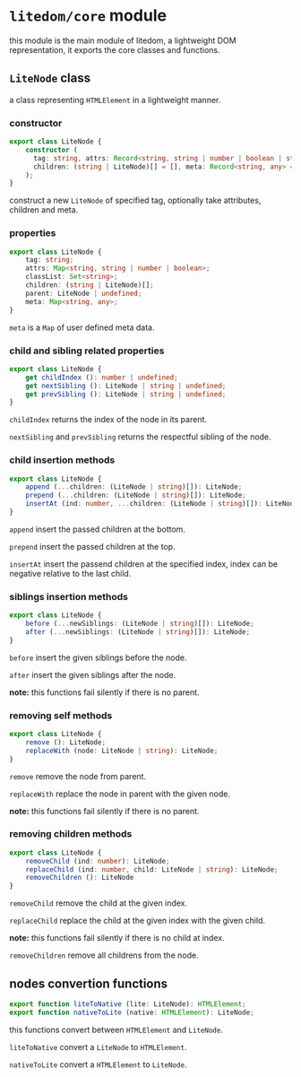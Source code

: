 # `litedom/core` module
this module is the main module of litedom, a lightweight DOM representation, it exports the
core classes and functions.

## `LiteNode` class
a class representing `HTMLElement` in a lightweight manner.

### constructor
```typescript
export class LiteNode {
	constructor (
  	  tag: string, attrs: Record<string, string | number | boolean | string[]> = {},
	  children: (string | LiteNode)[] = [], meta: Record<string, any> = {}
	);
}
```
construct a new `LiteNode` of specified tag, optionally take attributes, children and meta.

### properties
```typescript
export class LiteNode {
	tag: string;
	attrs: Map<string, string | number | boolean>;
	classList: Set<string>;
	children: (string | LiteNode)[];
	parent: LiteNode | undefined;
	meta: Map<string, any>;
}
```
`meta` is a `Map` of user defined meta data.

### child and sibling related properties
```typescript
export class LiteNode {
	get childIndex (): number | undefined;
	get nextSibling (): LiteNode | string | undefined;
	get prevSibling (): LiteNode | string | undefined;
}
```
`childIndex` returns the index of the node in its parent.

`nextSibling` and `prevSibling` returns the respectful sibling of the node.

### child insertion methods
```typescript
export class LiteNode {
	append (...children: (LiteNode | string)[]): LiteNode;
	prepend (...children: (LiteNode | string)[]): LiteNode;
	insertAt (ind: number, ...children: (LiteNode | string)[]): LiteNode;
}
```
`append` insert the passed children at the bottom.

`prepend` insert the passed children at the top.

`insertAt` insert the passend children at the specified index, index can be negative relative 
to the last child.

### siblings insertion methods
```typescript
export class LiteNode {
	before (...newSiblings: (LiteNode | string)[]): LiteNode;
	after (...newSiblings: (LiteNode | string)[]): LiteNode;
}
```
`before` insert the given siblings before the node.

`after` insert the given siblings after the node.

**note:** this functions fail silently if there is no parent.

### removing self methods
```typescript
export class LiteNode {
	remove (): LiteNode;
	replaceWith (node: LiteNode | string): LiteNode;
}
```
`remove` remove the node from parent.

`replaceWith` replace the node in parent with the given node.

**note:** this functions fail silently if there is no parent.

### removing children methods
```typescript
export class LiteNode {
	removeChild (ind: number): LiteNode;
	replaceChild (ind: number, child: LiteNode | string): LiteNode;
	removeChildren (): LiteNode
}
```
`removeChild` remove the child at the given index.

`replaceChild` replace the child at the given index with the given child.

**note:** this functions fail silently if there is no child at index.

`removeChildren` remove all childrens from the node.

## nodes convertion functions
```typescript
export function liteToNative (lite: LiteNode): HTMLElement;
export function nativeToLite (native: HTMLElement): LiteNode;
```
this functions convert between `HTMLElement` and `LiteNode`.

`liteToNative` convert a `LiteNode` to `HTMLElement`.

`nativeToLite` convert a `HTMLElement` to `LiteNode`.